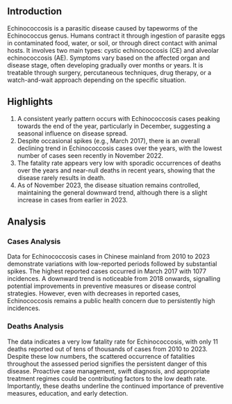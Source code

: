 ## Introduction

Echinococcosis is a parasitic disease caused by tapeworms of the Echinococcus genus. Humans contract it through ingestion of parasite eggs in contaminated food, water, or soil, or through direct contact with animal hosts. It involves two main types: cystic echinococcosis (CE) and alveolar echinococcosis (AE). Symptoms vary based on the affected organ and disease stage, often developing gradually over months or years. It is treatable through surgery, percutaneous techniques, drug therapy, or a watch-and-wait approach depending on the specific situation.

## Highlights

1. A consistent yearly pattern occurs with Echinococcosis cases peaking towards the end of the year, particularly in December, suggesting a seasonal influence on disease spread.<br/>
2. Despite occasional spikes (e.g., March 2017), there is an overall declining trend in Echinococcosis cases over the years, with the lowest number of cases seen recently in November 2022.<br/>
3. The fatality rate appears very low with sporadic occurrences of deaths over the years and near-null deaths in recent years, showing that the disease rarely results in death.<br/>
4. As of November 2023, the disease situation remains controlled, maintaining the general downward trend, although there is a slight increase in cases from earlier in 2023.<br/>

## Analysis

### Cases Analysis

Data for Echinococcosis cases in Chinese mainland from 2010 to 2023 demonstrate variations with low-reported periods followed by substantial spikes. The highest reported cases occurred in March 2017 with 1077 incidences. A downward trend is noticeable from 2018 onwards, signalling potential improvements in preventive measures or disease control strategies. However, even with decreases in reported cases, Echinococcosis remains a public health concern due to persistently high incidences.

### Deaths Analysis

The data indicates a very low fatality rate for Echinococcosis, with only 11 deaths reported out of tens of thousands of cases from 2010 to 2023. Despite these low numbers, the scattered occurrence of fatalities throughout the assessed period signifies the persistent danger of this disease. Proactive case management, swift diagnosis, and appropriate treatment regimes could be contributing factors to the low death rate. Importantly, these deaths underline the continued importance of preventive measures, education, and early detection.
